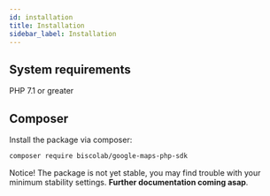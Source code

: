 ```yaml
---
id: installation
title: Installation
sidebar_label: Installation
---
```


## System requirements

PHP 7.1 or greater

## Composer

Install the package via composer:
```sh
composer require biscolab/google-maps-php-sdk
```
Notice! The package is not yet stable, you may find trouble with your minimum stability settings. 
**Further documentation coming asap**.

